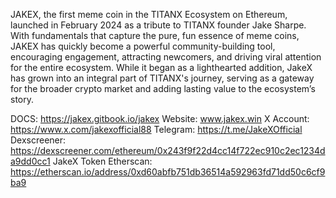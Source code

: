 JAKEX, the first meme coin in the TITANX Ecosystem on Ethereum, launched in February 2024 as a tribute to TITANX founder Jake Sharpe. With fundamentals that capture the pure, fun essence of meme coins, JAKEX has quickly become a powerful community-building tool, encouraging engagement, attracting newcomers, and driving viral attention for the entire ecosystem. While it began as a lighthearted addition, JakeX has grown into an integral part of TITANX's journey, serving as a gateway for the broader crypto market and adding lasting value to the ecosystem’s story.

DOCS: https://jakex.gitbook.io/jakex
Website: www.jakex.win
X Account: https://www.x.com/jakexofficial88
Telegram: https://t.me/JakeXOfficial
Dexscreener: https://dexscreener.com/ethereum/0x243f9f22d4cc14f722ec910c2ec1234da9dd0cc1
JakeX Token Etherscan: https://etherscan.io/address/0xd60abfb751db36514a592963fd71dd50c6cf9ba9
